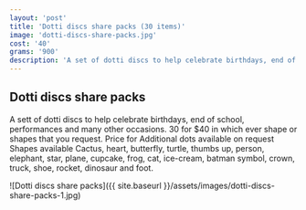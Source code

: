 ```yaml
---
layout: 'post'
title: 'Dotti discs share packs (30 items)'
image: 'dotti-discs-share-packs.jpg'
cost: '40'
grams: '900'
description: 'A set of dotti discs to help celebrate birthdays, end of school, performances and many other occasions.'
---
```


## Dotti discs share packs

A sett of dotti discs to help celebrate birthdays, end of school, performances and many other occasions. 30 for $40 in which ever shape or shapes that you request. Price for Additional dots available on request Shapes available Cactus, heart, butterfly, turtle, thumbs up, person, elephant, star, plane, cupcake, frog, cat, ice-cream, batman symbol, crown, truck, shoe, rocket, dinosaur and foot.

![Dotti discs share packs]({{ site.baseurl }}/assets/images/dotti-discs-share-packs-1.jpg)
